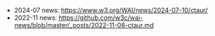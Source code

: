 * 2024-07 news: https://www.w3.org/WAI/news/2024-07-10/ctaur/
* 2022-11 news: https://github.com/w3c/wai-news/blob/master/_posts/2022-11-08-ctaur.md

